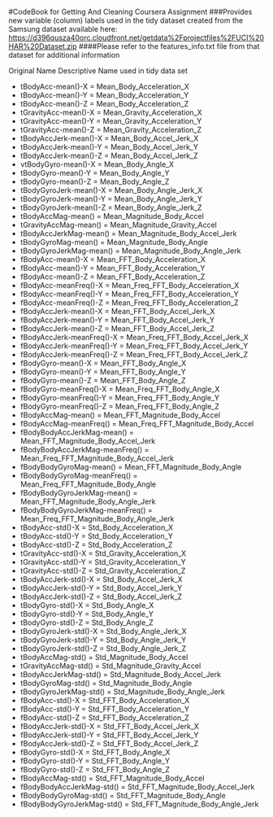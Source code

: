 #CodeBook for Getting And Cleaning Coursera Assignment
###Provides new variable (column) labels used in the tidy dataset created from the Samsung dataset available here: https://d396qusza40orc.cloudfront.net/getdata%2Fprojectfiles%2FUCI%20HAR%20Dataset.zip
####Please refer to the features_info.txt file from that dataset for additional information

Original Name			Descriptive Name used in tidy data set
* tBodyAcc-mean()-X	=	Mean_Body_Acceleration_X
* tBodyAcc-mean()-Y	=	Mean_Body_Acceleration_Y
* tBodyAcc-mean()-Z	=	Mean_Body_Acceleration_Z
* tGravityAcc-mean()-X	=	Mean_Gravity_Acceleration_X
* tGravityAcc-mean()-Y	=	Mean_Gravity_Acceleration_Y
* tGravityAcc-mean()-Z	=	Mean_Gravity_Acceleration_Z
* tBodyAccJerk-mean()-X	=	Mean_Body_Accel_Jerk_X
* tBodyAccJerk-mean()-Y	=	Mean_Body_Accel_Jerk_Y
* tBodyAccJerk-mean()-Z	=	Mean_Body_Accel_Jerk_Z
* vtBodyGyro-mean()-X	=	Mean_Body_Angle_X
* tBodyGyro-mean()-Y	=	Mean_Body_Angle_Y
* tBodyGyro-mean()-Z	=	Mean_Body_Angle_Z
* tBodyGyroJerk-mean()-X	=	Mean_Body_Angle_Jerk_X
* tBodyGyroJerk-mean()-Y	=	Mean_Body_Angle_Jerk_Y
* tBodyGyroJerk-mean()-Z	=	Mean_Body_Angle_Jerk_Z
* tBodyAccMag-mean()	=	Mean_Magnitude_Body_Accel
* tGravityAccMag-mean()	=	Mean_Magnitude_Gravity_Accel
* tBodyAccJerkMag-mean()	=	Mean_Magnitude_Body_Accel_Jerk
* tBodyGyroMag-mean()	=	Mean_Magnitude_Body_Angle
* tBodyGyroJerkMag-mean()	=	Mean_Magnitude_Body_Angle_Jerk
* fBodyAcc-mean()-X	=	Mean_FFT_Body_Acceleration_X
* fBodyAcc-mean()-Y	=	Mean_FFT_Body_Acceleration_Y
* fBodyAcc-mean()-Z	=	Mean_FFT_Body_Acceleration_Z
* fBodyAcc-meanFreq()-X	=	Mean_Freq_FFT_Body_Acceleration_X
* fBodyAcc-meanFreq()-Y	=	Mean_Freq_FFT_Body_Acceleration_Y
* fBodyAcc-meanFreq()-Z	=	Mean_Freq_FFT_Body_Acceleration_Z
* fBodyAccJerk-mean()-X	=	Mean_FFT_Body_Accel_Jerk_X
* fBodyAccJerk-mean()-Y	=	Mean_FFT_Body_Accel_Jerk_Y
* fBodyAccJerk-mean()-Z	=	Mean_FFT_Body_Accel_Jerk_Z
* fBodyAccJerk-meanFreq()-X	=	Mean_Freq_FFT_Body_Accel_Jerk_X
* fBodyAccJerk-meanFreq()-Y	=	Mean_Freq_FFT_Body_Accel_Jerk_Y
* fBodyAccJerk-meanFreq()-Z	=	Mean_Freq_FFT_Body_Accel_Jerk_Z
* fBodyGyro-mean()-X	=	Mean_FFT_Body_Angle_X
* fBodyGyro-mean()-Y	=	Mean_FFT_Body_Angle_Y
* fBodyGyro-mean()-Z	=	Mean_FFT_Body_Angle_Z
* fBodyGyro-meanFreq()-X	=	Mean_Freq_FFT_Body_Angle_X
* fBodyGyro-meanFreq()-Y	=	Mean_Freq_FFT_Body_Angle_Y
* fBodyGyro-meanFreq()-Z	=	Mean_Freq_FFT_Body_Angle_Z
* fBodyAccMag-mean()	=	Mean_FFT_Magnitude_Body_Accel
* fBodyAccMag-meanFreq()	=	Mean_Freq_FFT_Magnitude_Body_Accel
* fBodyBodyAccJerkMag-mean()	=	Mean_FFT_Magnitude_Body_Accel_Jerk
* fBodyBodyAccJerkMag-meanFreq()	=	Mean_Freq_FFT_Magnitude_Body_Accel_Jerk
* fBodyBodyGyroMag-mean()	=	Mean_FFT_Magnitude_Body_Angle
* fBodyBodyGyroMag-meanFreq()	=	Mean_Freq_FFT_Magnitude_Body_Angle
* fBodyBodyGyroJerkMag-mean()	=	Mean_FFT_Magnitude_Body_Angle_Jerk
* fBodyBodyGyroJerkMag-meanFreq()	=	Mean_Freq_FFT_Magnitude_Body_Angle_Jerk
* tBodyAcc-std()-X	=	Std_Body_Acceleration_X
* tBodyAcc-std()-Y	=	Std_Body_Acceleration_Y
* tBodyAcc-std()-Z	=	Std_Body_Acceleration_Z
* tGravityAcc-std()-X	=	Std_Gravity_Acceleration_X
* tGravityAcc-std()-Y	=	Std_Gravity_Acceleration_Y
* tGravityAcc-std()-Z	=	Std_Gravity_Acceleration_Z
* tBodyAccJerk-std()-X	=	Std_Body_Accel_Jerk_X
* tBodyAccJerk-std()-Y	=	Std_Body_Accel_Jerk_Y
* tBodyAccJerk-std()-Z	=	Std_Body_Accel_Jerk_Z
* tBodyGyro-std()-X	=	Std_Body_Angle_X
* tBodyGyro-std()-Y	=	Std_Body_Angle_Y
* tBodyGyro-std()-Z	=	Std_Body_Angle_Z
* tBodyGyroJerk-std()-X	=	Std_Body_Angle_Jerk_X
* tBodyGyroJerk-std()-Y	=	Std_Body_Angle_Jerk_Y
* tBodyGyroJerk-std()-Z	=	Std_Body_Angle_Jerk_Z
* tBodyAccMag-std()	=	Std_Magnitude_Body_Accel
* tGravityAccMag-std()	=	Std_Magnitude_Gravity_Accel
* tBodyAccJerkMag-std()	=	Std_Magnitude_Body_Accel_Jerk
* tBodyGyroMag-std()	=	Std_Magnitude_Body_Angle
* tBodyGyroJerkMag-std()	=	Std_Magnitude_Body_Angle_Jerk
* fBodyAcc-std()-X	=	Std_FFT_Body_Acceleration_X
* fBodyAcc-std()-Y	=	Std_FFT_Body_Acceleration_Y
* fBodyAcc-std()-Z	=	Std_FFT_Body_Acceleration_Z
* fBodyAccJerk-std()-X	=	Std_FFT_Body_Accel_Jerk_X
* fBodyAccJerk-std()-Y	=	Std_FFT_Body_Accel_Jerk_Y
* fBodyAccJerk-std()-Z	=	Std_FFT_Body_Accel_Jerk_Z
* fBodyGyro-std()-X	=	Std_FFT_Body_Angle_X
* fBodyGyro-std()-Y	=	Std_FFT_Body_Angle_Y
* fBodyGyro-std()-Z	=	Std_FFT_Body_Angle_Z
* fBodyAccMag-std()	=	Std_FFT_Magnitude_Body_Accel
* fBodyBodyAccJerkMag-std()	=	Std_FFT_Magnitude_Body_Accel_Jerk
* fBodyBodyGyroMag-std()	=	Std_FFT_Magnitude_Body_Angle
* fBodyBodyGyroJerkMag-std()	=	Std_FFT_Magnitude_Body_Angle_Jerk
